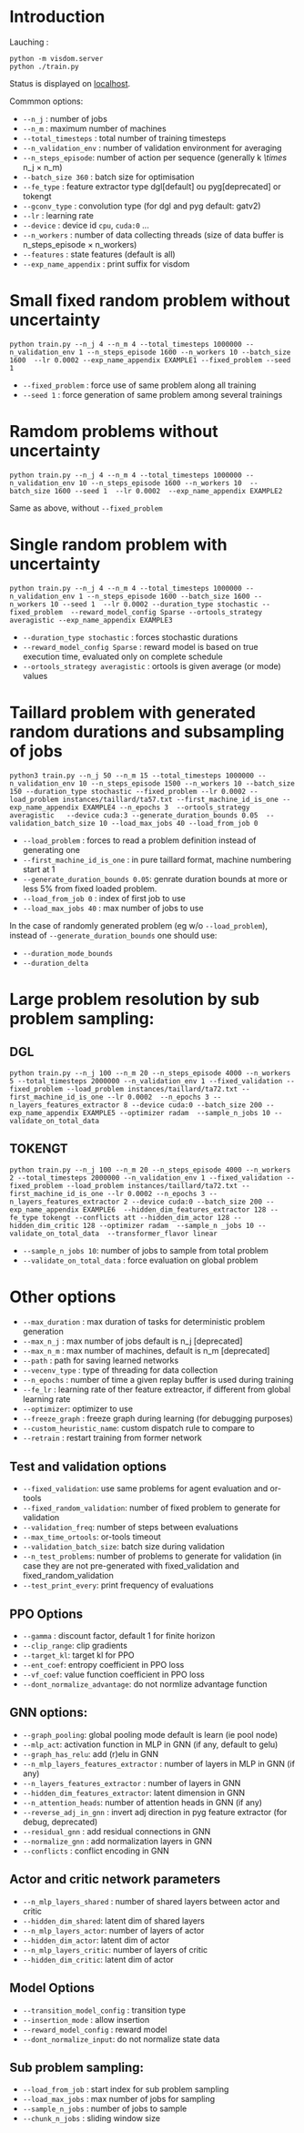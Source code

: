# Introduction

Lauching : 
```
python -m visdom.server
python ./train.py
```

Status is displayed  on [localhost](http://localhost:8097).


Commmon options:

- `--n_j` : number of jobs
- `--n_m` : maximum number of  machines
- `--total_timesteps` : total number of training timesteps
- `--n_validation_env` : number of validation environment for averaging
- `--n_steps_episode`: number of action per sequence (generally k *\times*  n_j $\times$ n_m)
- `--batch_size 360` : batch size for optimisation
- `--fe_type` :  feature extractor type dgl[default] ou pyg[deprecated] or tokengt
- `--gconv_type` :  convolution type  (for dgl and pyg default: gatv2)
- `--lr` : learning rate
- `--device` : device id  `cpu`, `cuda:0` ...
- `--n_workers` : number of data collecting threads (size of data buffer is n_steps_episode $\times$ n_workers)
- `--features` : state features (default is all)
- `--exp_name_appendix` : print suffix for  visdom



# Small fixed random problem without uncertainty

```
python train.py --n_j 4 --n_m 4 --total_timesteps 1000000 --n_validation_env 1 --n_steps_episode 1600 --n_workers 10 --batch_size 1600  --lr 0.0002 --exp_name_appendix EXAMPLE1 --fixed_problem --seed 1
```

- `--fixed_problem` : force use of same problem along all training
- `--seed 1` : force generation of same problem among several trainings


 
# Ramdom problems without uncertainty
```
python train.py --n_j 4 --n_m 4 --total_timesteps 1000000 --n_validation_env 10 --n_steps_episode 1600 --n_workers 10  --batch_size 1600 --seed 1  --lr 0.0002  --exp_name_appendix EXAMPLE2 
```

Same as above, without `--fixed_problem` 


# Single random problem with uncertainty
```
python train.py --n_j 4 --n_m 4 --total_timesteps 1000000 --n_validation_env 1 --n_steps_episode 1600 --batch_size 1600 --n_workers 10 --seed 1  --lr 0.0002 --duration_type stochastic --fixed_problem  --reward_model_config Sparse --ortools_strategy averagistic --exp_name_appendix EXAMPLE3 
```


- `--duration_type stochastic` : forces stochastic durations
- `--reward_model_config Sparse` : reward model is based on true execution time, evaluated only on complete schedule
- `--ortools_strategy averagistic` : ortools is given average (or mode) values


# Taillard problem with generated random durations and subsampling of jobs

```
python3 train.py --n_j 50 --n_m 15 --total_timesteps 1000000 --n_validation_env 10 --n_steps_episode 1500 --n_workers 10 --batch_size 150 --duration_type stochastic --fixed_problem --lr 0.0002 --load_problem instances/taillard/ta57.txt --first_machine_id_is_one --exp_name_appendix EXAMPLE4 --n_epochs 3  --ortools_strategy averagistic   --device cuda:3 --generate_duration_bounds 0.05  --validation_batch_size 10 --load_max_jobs 40 --load_from_job 0
```

- `--load_problem` :  forces to read a problem definition instead of generating one
- `--first_machine_id_is_one` : in pure taillard format, machine numbering start at 1
- `--generate_duration_bounds 0.05`: genrate duration bounds at more or less 5% from fixed loaded problem. 
- `--load_from_job 0` : index of first job to use
- `--load_max_jobs 40` : max number of jobs to use


In the case of randomly generated problem (eg w/o `--load_problem`), instead of `--generate_duration_bounds` one should use:

- `--duration_mode_bounds`
- `--duration_delta` 




# Large problem resolution by sub problem sampling:

## DGL
```
python train.py --n_j 100 --n_m 20 --n_steps_episode 4000 --n_workers 5 --total_timesteps 2000000 --n_validation_env 1 --fixed_validation --fixed_problem --load_problem instances/taillard/ta72.txt --first_machine_id_is_one --lr 0.0002  --n_epochs 3 --n_layers_features_extractor 8 --device cuda:0 --batch_size 200 --exp_name_appendix EXAMPLE5 --optimizer radam  --sample_n_jobs 10 --validate_on_total_data
```

## TOKENGT
```
python train.py --n_j 100 --n_m 20 --n_steps_episode 4000 --n_workers 2 --total_timesteps 2000000 --n_validation_env 1 --fixed_validation --fixed_problem --load_problem instances/taillard/ta72.txt --first_machine_id_is_one --lr 0.0002 --n_epochs 3 --n_layers_features_extractor 2 --device cuda:0 --batch_size 200 --exp_name_appendix EXAMPLE6  --hidden_dim_features_extractor 128 --fe_type tokengt --conflicts att --hidden_dim_actor 128 --hidden_dim_critic 128 --optimizer radam  --sample_n _jobs 10 --validate_on_total_data  --transformer_flavor linear
```


- `--sample_n_jobs 10`: number of jobs to sample from total problem
- `--validate_on_total_data` : force evaluation on global problem

# Other options

- `--max_duration` : max duration of tasks for deterministic problem generation
- `--max_n_j` : max number of jobs default is  n_j [deprecated]
- `--max_n_m` : max number of  machines, default is  n_m [deprecated]
- `--path` : path for saving learned networks
- `--vecenv_type` : type of threading for data collection
- `--n_epochs` : number of time a given replay buffer is used during training
- `--fe_lr` : learning rate of ther feature extreactor, if different from global learning rate
- `--optimizer`: optimizer to use
- `--freeze_graph` : freeze graph during learning (for debugging purposes)
- `--custom_heuristic_name`: custom dispatch rule to compare to 
- `--retrain` : restart training from former network

## Test and validation options

- `--fixed_validation`: use same problems for agent evaluation and or-tools
- `--fixed_random_validation`: number of fixed problem to generate for validation
- `--validation_freq`: number of steps between evaluations
- `--max_time_ortools`: or-tools timeout
- `--validation_batch_size`: batch size during  validation
- `--n_test_problems`: number of problems to generate for validation (in case they are not pre-generated with fixed_validation and fixed_random_validation
- `--test_print_every`: print frequency of evaluations

##  PPO Options

- `--gamma` : discount factor, default 1 for finite horizon
- `--clip_range`: clip gradients
- `--target_kl`: target kl for PPO
- `--ent_coef`: entropy coefficient in PPO loss
- `--vf_coef`: value function coefficient in PPO loss
- `--dont_normalize_advantage`: do not normlize advantage function

## GNN options:

- `--graph_pooling`:  global pooling mode default is learn (ie pool node)
- `--mlp_act`: activation function in MLP in GNN (if any, default to gelu)
- `--graph_has_relu`: add (r)elu in GNN
- `--n_mlp_layers_features_extractor` : number of layers in MLP in GNN (if any)
- `--n_layers_features_extractor` : number of layers in GNN
- `--hidden_dim_features_extractor`: latent dimension in GNN
- `--n_attention_heads`: number of attention heads in GNN (if any)
- `--reverse_adj_in_gnn` : invert adj direction in pyg feature extractor (for debug, deprecated)
- `--residual_gnn` : add residual connections in GNN
- `--normalize_gnn` : add normalization layers in  GNN
- `--conflicts` : conflict encoding in GNN

## Actor and critic network parameters
- `--n_mlp_layers_shared` : number of shared layers between actor and critic
- `--hidden_dim_shared`: latent dim of shared layers 
- `--n_mlp_layers_actor`: number of layers of actor
- `--hidden_dim_actor`: latent dim of actor
-  `--n_mlp_layers_critic`: number of layers of critic
- `--hidden_dim_critic`: latent dim of actor

## Model Options
- `--transition_model_config` : transition type
- `--insertion_mode` : allow insertion
- `--reward_model_config` : reward model
- `--dont_normalize_input`: do not normalize state data

## Sub problem sampling:
- `--load_from_job` : start index for sub problem sampling
- `--load_max_jobs` : max number of jobs for sampling
- `--sample_n_jobs` : number of  jobs to sample
- `--chunk_n_jobs` : sliding window size


